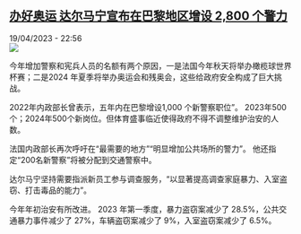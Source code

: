 <!--1681940702000-->
[办好奥运    达尔马宁宣布在巴黎地区增设 2,800 个警力](https://www.rfi.fr/cn/%E6%B3%95%E5%9B%BD/20230419-%E5%8A%9E%E5%A5%BD%E5%A5%A5%E8%BF%90-%E8%BE%BE%E5%B0%94%E9%A9%AC%E5%AE%81%E5%AE%A3%E5%B8%83%E5%9C%A8%E5%B7%B4%E9%BB%8E%E5%9C%B0%E5%8C%BA%E5%A2%9E%E8%AE%BE-2-800-%E4%B8%AA%E8%AD%A6%E5%8A%9B)
------

<div>19/04/2023 - 22:56</div><img src="https://s.rfi.fr/media/display/4a2961a6-b9d6-11ed-84b2-005056bfb2b6/w:1280/p:16x9/000_32Y36YX.jpg"><p><strong></strong></p><div><p>今年增加警察和宪兵人员的名额有两个原因，一是法国今年秋天将举办橄榄球世界杯赛；二是2024 年夏季将举办奥运会和残奥会，这些给政府安全构成了巨大挑战。</p><p>2022年内政部长曾表示，五年内在巴黎增设1,000 个新警察职位”。 2023年500个；2024年500个新岗位。但体育盛事临近使得政府不得不调整维护治安的人数。</p><p>法国内政部长再次呼吁在“最需要的地方”“明显增加公共场所的警力”。 他还指定“200名新警察”将被分配到交通警察中。</p><p>达尔马宁坚持需要指派新员工参与调查服务，“以显著提高调查家庭暴力、入室盗窃、打击毒品的能力”。</p><p>今年年初治安有所改进。 2023 年第一季度，暴力盗窃案减少了 28.5%，公共交通暴力事件减少了 27%，车辆盗窃案减少了 9%，入室盗窃案减少了 6.5%。</p><div data-selfpromo-newsletter></div><div data-selfpromo-app></div></div>
